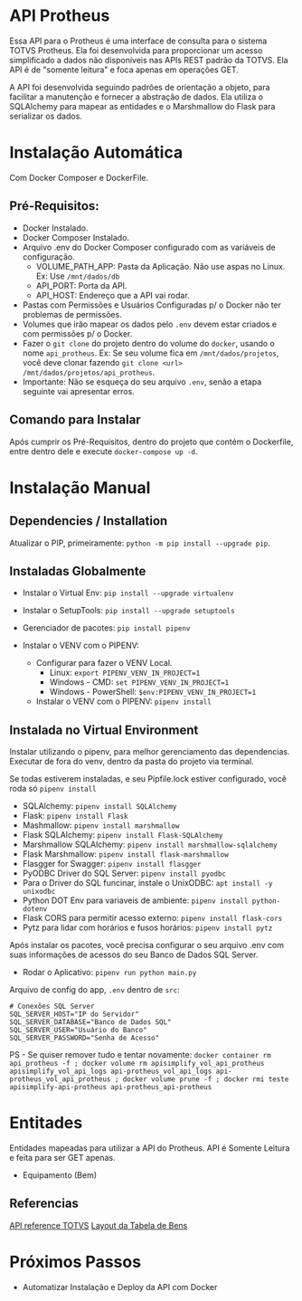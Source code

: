 # API Protheus

Essa API para o Protheus é uma interface de consulta para o sistema TOTVS Protheus. 
Ela foi desenvolvida para proporcionar um acesso simplificado a dados não disponíveis nas APIs REST 
padrão da TOTVS. Ela API é de "somente leitura" e foca apenas em operações GET.

A API foi desenvolvida seguindo padrões de orientação a objeto, para facilitar a manutenção e
fornecer a abstração de dados. Ela utiliza o SQLAlchemy para mapear as entidades e o Marshmallow do Flask para
serializar os dados.

# Instalação Automática 

Com Docker Composer e DockerFile.

## Pré-Requisitos:
- Docker Instalado.
- Docker Composer Instalado.
- Arquivo .env do Docker Composer configurado com as variáveis de configuração.
  - VOLUME_PATH_APP: Pasta da Aplicação. Não use aspas no Linux. Ex: Use `/mnt/dados/db`
  - API_PORT: Porta da API.
  - API_HOST: Endereço que a API vai rodar.
- Pastas com Permissões e Usuários Configuradas p/ o Docker não ter problemas de permissões.
- Volumes que irão mapear os dados pelo `.env` devem estar criados e com permissões p/ o Docker.
- Fazer o `git clone` do projeto dentro do volume do `docker`, usando o nome `api_protheus`. Ex: Se seu volume fica em `/mnt/dados/projetos`, você deve clonar fazendo `git clone <url> /mnt/dados/projetos/api_protheus`.
- Importante: Não se esqueça do seu arquivo `.env`, senão a etapa seguinte vai apresentar erros.

## Comando para Instalar

Após cumprir os Pré-Requisitos, dentro do projeto que contém o Dockerfile, entre dentro dele e execute `docker-compose up -d`.

# Instalação Manual

## Dependencies / Installation
Atualizar o PIP, primeiramente: `python -m pip install --upgrade pip`.

## Instaladas Globalmente
- Instalar o Virtual Env: `pip install --upgrade virtualenv`
- Instalar o SetupTools: `pip install --upgrade setuptools`
- Gerenciador de pacotes: `pip install pipenv`

- Instalar o VENV com o PIPENV:
  - Configurar para fazer o VENV Local.
    - Linux: `export PIPENV_VENV_IN_PROJECT=1`
    - Windows - CMD: `set PIPENV_VENV_IN_PROJECT=1`
    - Windows - PowerShell: `$env:PIPENV_VENV_IN_PROJECT=1`
  - Instalar o VENV com o PIPENV: `pipenv install`

## Instalada no Virtual Environment
Instalar utilizando o pipenv, para melhor gerenciamento das dependencias.
Executar de fora do venv, dentro da pasta do projeto via terminal.

Se todas estiverem instaladas, e seu Pipfile.lock estiver configurado, você roda só `pipenv install`

- SQLAlchemy: `pipenv install SQLAlchemy`
- Flask: `pipenv install Flask`
- Mashmallow: `pipenv install marshmallow`
- Flask SQLAlchemy: `pipenv install Flask-SQLAlchemy`
- Marshmallow SQLAlchemy: `pipenv install marshmallow-sqlalchemy`
- Flask Marshmallow: `pipenv install flask-marshmallow`
- Flasgger for Swagger: `pipenv install flasgger`
- PyODBC Driver do SQL Server: `pipenv install pyodbc`
- Para o Driver do SQL funcinar, instale o UnixODBC: `apt install -y unixodbc`
- Python DOT Env para variaveis de ambiente: `pipenv install python-dotenv`
- Flask CORS para permitir acesso externo: `pipenv install flask-cors`
- Pytz para lidar com horários e fusos horários: `pipenv install pytz`

Após instalar os pacotes, você precisa configurar o seu arquivo .env com suas informações de acessos do seu Banco de Dados SQL Server.
- Rodar o Aplicativo: `pipenv run python main.py`

Arquivo de config do app, `.env` dentro de `src`:
```
# Conexões SQL Server
SQL_SERVER_HOST="IP do Servidor"
SQL_SERVER_DATABASE="Banco de Dados SQL"
SQL_SERVER_USER="Usuário do Banco"
SQL_SERVER_PASSWORD="Senha de Acesso"
```

PS - Se quiser remover tudo e tentar novamente: `docker container rm api_protheus -f ; docker volume rm apisimplify_vol_api_protheus apisimplify_vol_api_logs api-protheus_vol_api_logs api-protheus_vol_api_protheus ; docker volume prune -f ; docker rmi teste apisimplify-api-protheus api-protheus_api-protheus`

# Entitades

Entidades mapeadas para utilizar a API do Protheus.
API é Somente Leitura e feita para ser GET apenas.

- Equipamento (Bem)

## Referencias

[API reference TOTVS](https://api.totvs.com.br/)
[Layout da Tabela de Bens](https://shorturl.at/tvF19)

# Próximos Passos

- Automatizar Instalação e Deploy da API com Docker
